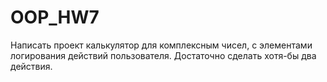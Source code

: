 # OOP_HW7

Написать проект калькулятор для комплексным чисел, с элементами логирования действий пользователя. Достаточно сделать хотя-бы два действия.
